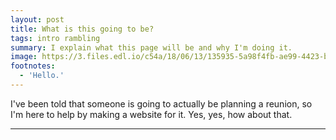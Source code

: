 ```yaml
---
layout: post
title: What is this going to be?
tags: intro rambling
summary: I explain what this page will be and why I'm doing it.
image: https://3.files.edl.io/c54a/18/06/13/135935-5a98f4fb-ae99-4423-b139-d57e7067c78c.jpg
footnotes:
  - 'Hello.'
---
```

I've been told that someone is going to actually be planning a reunion, so I'm here to help by making a website for it. Yes, yes, how about that.


***



